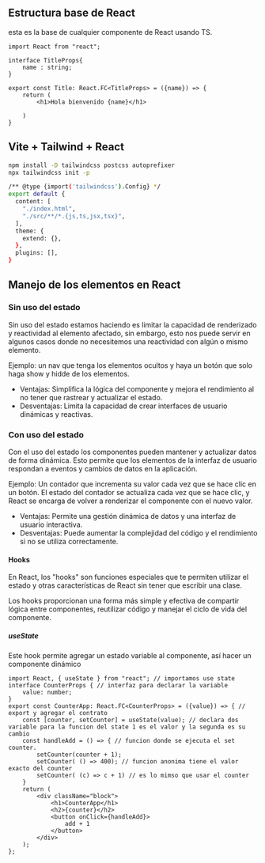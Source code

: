 ## Estructura base de React

esta es la base de cualquier componente de React usando TS.

```tsx
import React from "react";

interface TitleProps{
	name : string;
}

export const Title: React.FC<TitleProps> = ({name}) => {
	return (
		<h1>Hola bienvenido {name}</h1>
	
	)
}

```


## Vite + Tailwind + React
```sh
npm install -D tailwindcss postcss autoprefixer
npx tailwindcss init -p
```

```sh
/** @type {import('tailwindcss').Config} */
export default {
  content: [
    "./index.html",
    "./src/**/*.{js,ts,jsx,tsx}",
  ],
  theme: {
    extend: {},
  },
  plugins: [],
}
```



## Manejo de los elementos en React

### Sin uso del estado

Sin uso del estado estamos haciendo es limitar la capacidad de renderizado y reactividad al elemento afectado, sin embargo, esto nos puede servir en algunos casos donde no necesitemos una reactividad con algún o mismo elemento.

Ejemplo: un nav que tenga los elementos ocultos y haya un botón que solo haga show y hidde de los elementos.

- Ventajas: Simplifica la lógica del componente y mejora el rendimiento al no tener que rastrear y actualizar el estado.
- Desventajas: Limita la capacidad de crear interfaces de usuario dinámicas y reactivas.


### Con uso del estado

 Con el uso del estado los componentes pueden mantener y actualizar datos de forma dinámica. Esto permite que los elementos de la interfaz de usuario respondan a eventos y cambios de datos en la aplicación.

Ejemplo: Un contador que incrementa su valor cada vez que se hace clic en un botón. El estado del contador se actualiza cada vez que se hace clic, y React se encarga de volver a renderizar el componente con el nuevo valor.

- Ventajas: Permite una gestión dinámica de datos y una interfaz de usuario interactiva.
- Desventajas: Puede aumentar la complejidad del código y el rendimiento si no se utiliza correctamente.
#### Hooks
En React, los "hooks" son funciones especiales que te permiten utilizar el estado y otras características de React sin tener que escribir una clase.

Los hooks proporcionan una forma más simple y efectiva de compartir lógica entre componentes, reutilizar código y manejar el ciclo de vida del componente.
##### useState 
 Este hook permite agregar un estado variable al componente, así hacer un componente dinámico
```tsx
import React, { useState } from "react"; // importamos use state 
interface CounterProps { // interfaz para declarar la variable
    value: number;
}
export const CounterApp: React.FC<CounterProps> = ({value}) => { // export y agregar el contrato
    const [counter, setCounter] = useState(value); // declara dos variable para la funcion del state 1 es el valor y la segunda es su cambio
    const handleAdd = () => { // funcion donde se ejecuta el set counter.
        setCounter(counter + 1);
        setCounter( () => 400); // funcion anonima tiene el valor exacto del counter
        setCounter( (c) => c + 1) // es lo mimso que usar el counter
    }
    return (
        <div className="block">
            <h1>CounterApp</h1>
            <h2>{counter}</h2>
            <button onClick={handleAdd}>
                add + 1
            </button>
        </div>
    );
};
```


 